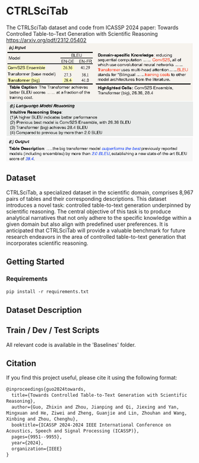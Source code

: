 # CTRLSciTab
The CTRLSciTab dataset and code from ICASSP 2024 paper: Towards Controlled Table-to-Text Generation with Scientific Reasoning https://arxiv.org/pdf/2312.05402
![introimg](./TableExample.jpg)



## Dataset
CTRLSciTab, a specialized dataset in the scientific domain, comprises 8,967 pairs of tables and their corresponding descriptions. This dataset introduces a novel task: controlled table-to-text generation underpinned by scientific reasoning. The central objective of this task is to produce analytical narratives that not only adhere to the specific knowledge within a given domain but also align with predefined user preferences. It is anticipated that CTRLSciTab will provide a valuable benchmark for future research endeavors in the area of controlled table-to-text generation that incorporates scientific reasoning.

## Getting Started

### Requirements

```
pip install -r requirements.txt
```

## Dataset Description

## Train / Dev / Test Scripts
All relevant code is available in the 'Baselines' folder.

## Citation
If you find this project useful, please cite it using the following format:
```
@inproceedings{guo2024towards,
  title={Towards Controlled Table-to-Text Generation with Scientific Reasoning},
  author={Guo, Zhixin and Zhou, Jianping and Qi, Jiexing and Yan, Mingxuan and He, Ziwei and Zheng, Guanjie and Lin, Zhouhan and Wang, Xinbing and Zhou, Chenghu},
  booktitle={ICASSP 2024-2024 IEEE International Conference on Acoustics, Speech and Signal Processing (ICASSP)},
  pages={9951--9955},
  year={2024},
  organization={IEEE}
}
```





